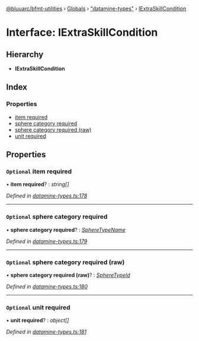 [@bluuarc/bfmt-utilities](../README.md) › [Globals](../globals.md) › ["datamine-types"](../modules/_datamine_types_.md) › [IExtraSkillCondition](_datamine_types_.iextraskillcondition.md)

# Interface: IExtraSkillCondition

## Hierarchy

* **IExtraSkillCondition**

## Index

### Properties

* [item required](_datamine_types_.iextraskillcondition.md#optional-item-required)
* [sphere category required](_datamine_types_.iextraskillcondition.md#optional-sphere-category-required)
* [sphere category required (raw)](_datamine_types_.iextraskillcondition.md#optional-sphere-category-required-(raw))
* [unit required](_datamine_types_.iextraskillcondition.md#optional-unit-required)

## Properties

### `Optional` item required

• **item required**? : *string[]*

*Defined in [datamine-types.ts:178](https://github.com/BluuArc/bfmt-utilities/blob/8be7d96/src/datamine-types.ts#L178)*

___

### `Optional` sphere category required

• **sphere category required**? : *[SphereTypeName](../enums/_datamine_types_.spheretypename.md)*

*Defined in [datamine-types.ts:179](https://github.com/BluuArc/bfmt-utilities/blob/8be7d96/src/datamine-types.ts#L179)*

___

### `Optional` sphere category required (raw)

• **sphere category required (raw)**? : *[SphereTypeId](../enums/_datamine_types_.spheretypeid.md)*

*Defined in [datamine-types.ts:180](https://github.com/BluuArc/bfmt-utilities/blob/8be7d96/src/datamine-types.ts#L180)*

___

### `Optional` unit required

• **unit required**? : *object[]*

*Defined in [datamine-types.ts:181](https://github.com/BluuArc/bfmt-utilities/blob/8be7d96/src/datamine-types.ts#L181)*
